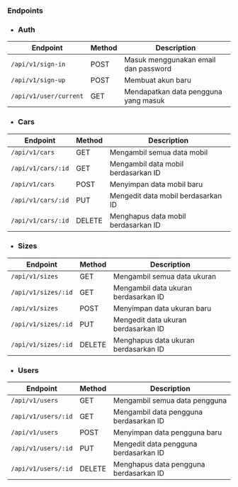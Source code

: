 ### Endpoints

- ### Auth

| Endpoint               | Method | Description                          |
| ---------------------- | ------ | ------------------------------------ |
| `/api/v1/sign-in`      | POST   | Masuk menggunakan email dan password |
| `/api/v1/sign-up`      | POST   | Membuat akun baru                    |
| `/api/v1/user/current` | GET    | Mendapatkan data pengguna yang masuk |

- ### Cars

| Endpoint           | Method | Description                         |
| ------------------ | ------ | ----------------------------------- |
| `/api/v1/cars`     | GET    | Mengambil semua data mobil          |
| `/api/v1/cars/:id` | GET    | Mengambil data mobil berdasarkan ID |
| `/api/v1/cars`     | POST   | Menyimpan data mobil baru           |
| `/api/v1/cars/:id` | PUT    | Mengedit data mobil berdasarkan ID  |
| `/api/v1/cars/:id` | DELETE | Menghapus data mobil berdasarkan ID |

- ### Sizes

| Endpoint            | Method | Description                          |
| ------------------- | ------ | ------------------------------------ |
| `/api/v1/sizes`     | GET    | Mengambil semua data ukuran          |
| `/api/v1/sizes/:id` | GET    | Mengambil data ukuran berdasarkan ID |
| `/api/v1/sizes`     | POST   | Menyimpan data ukuran baru           |
| `/api/v1/sizes/:id` | PUT    | Mengedit data ukuran berdasarkan ID  |
| `/api/v1/sizes/:id` | DELETE | Menghapus data ukuran berdasarkan ID |

- ### Users

| Endpoint            | Method | Description                            |
| ------------------- | ------ | -------------------------------------- |
| `/api/v1/users`     | GET    | Mengambil semua data pengguna          |
| `/api/v1/users/:id` | GET    | Mengambil data pengguna berdasarkan ID |
| `/api/v1/users`     | POST   | Menyimpan data pengguna baru           |
| `/api/v1/users/:id` | PUT    | Mengedit data pengguna berdasarkan ID  |
| `/api/v1/users/:id` | DELETE | Menghapus data pengguna berdasarkan ID |
